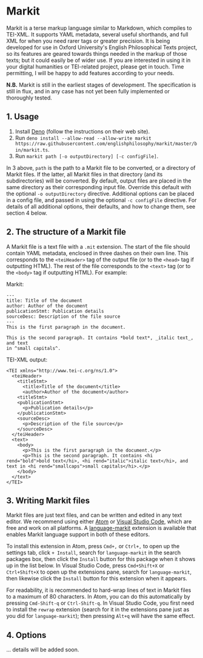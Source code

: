 # Markit

Markit is a terse markup language similar to Markdown, which compiles to
TEI-XML. It supports YAML metadata, several useful shorthands, and full XML for
when you need rarer tags or greater precision. It is being developed for use in
Oxford University's English Philosophical Texts project, so its features are
geared towards things needed in the markup of those texts; but it could easily
be of wider use. If you are interested in using it in your digital humanities or
TEI-related project, please get in touch. Time permitting, I will be happy to
add features according to your needs.

**N.B.** Markit is still in the earliest stages of development. The
specification is still in flux, and in any case has not yet been fully
implemented or thoroughly tested.

## 1. Usage

1. Install [Deno]() (follow the instructions on their web site).
2. Run `deno install --allow-read --allow-write markit
   https://raw.githubusercontent.com/englishphilosophy/markit/master/bin/markit.ts`.
3. Run `markit path [-o outputDirectory] [-c configFile]`.

In 3 above, `path` is the path to a Markit file to be converted, or a directory
of Markit files. If the latter, all Markit files in that directory (and its
subdirectories) will be converted. By default, output files are placed in the
same directory as their corresponding input file. Override this default with the
optional `-o outputDirectory` directive. Additional options can be placed in a
config file, and passed in using the optional `-c configFile` directive. For
details of all additional options, their defaults, and how to change them, see
section 4 below.

## 2. The structure of a Markit file

A Markit file is a text file with a `.mit` extension. The start of the file
should contain YAML metadata, enclosed in three dashes on their own line. This
corresponds to the `<teiHeader>` tag of the output file (or to the `<head>` tag
if outputting HTML). The rest of the file corresponds to the `<text>` tag (or to
the `<body>` tag if outputting HTML). For example:

Markit:
```
---
title: Title of the document
author: Author of the document
publicationStmt: Publication details
sourceDesc: Description of the file source
---
This is the first paragraph in the document.

This is the second paragraph. It contains *bold text*, _italic text_, and text
in ^small capitals^.
```

TEI-XML output:
```
<TEI xmlns="http://www.tei-c.org/ns/1.0">
  <teiHeader>
    <titleStmt>
      <title>Title of the document</title>
      <author>Author of the document</author>
    <titleStmt>
    <publicationStmt>
      <p>Publication details</p>
    </publicationStmt>
    <sourceDesc>
      <p>Description of the file source</p>
    </sourceDesc>
  </teiHeader>
  <text>
    <body>
      <p>This is the first paragraph in the document.</p>
      <p>This is the second paragraph. It contains <hi rend="bold">bold text</hi>, <hi rend="italic">italic text</hi>, and text in <hi rend="smallcaps">small capitals</hi>.</p>
    </body>
  </text>
</TEI>
```

## 3. Writing Markit files

Markit files are just text files, and can be written and edited in any text
editor. We recommend using either [Atom](https://atom.io) or [Visual Studio
Code](https://code.visualstudio.com/), which are free and work on all platforms.
A [language-markit](https://github.com/englishphilosophy/language-markit)
extension is available that enables Markit language support in both of these
editors.

To install this extension in Atom, press `Cmd+,` or `Ctrl+,` to open up the
settings tab, click `+ Install`, search for `language-markit` in the search
packages box, then click the `Install` button for this package when it shows up
in the list below. In Visual Studio Code, press `Cmd+Shift+X` or `Ctrl+Shift+X`
to open up the extensions pane, search for `language-markit`, then likewise
click the `Install` button for this extension when it appears.

For readability, it is recommended to hard-wrap lines of text in Markit files to
a maximum of 80 characters. In Atom, you can do this automatically by pressing
`Cmd-Shift-q` or `Ctrl-Shift-q`. In Visual Studio Code, you first need to
install the `rewrap` extension (search for it in the extensions pane just as you
did for `language-markit`); then pressing `Alt+q` will have the same effect.

## 4. Options

... details will be added soon.

